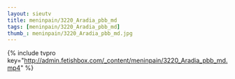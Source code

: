 ```yaml
--- 
layout: sieutv
title: meninpain/3220_Aradia_pbb_md
tags: [meninpain/3220_Aradia_pbb_md]
thumb_: meninpain/3220_Aradia_pbb_md.jpg
---
```

{% include tvpro key="http://admin.fetishbox.com/_content/meninpain/3220_Aradia_pbb_md.mp4" %} 
